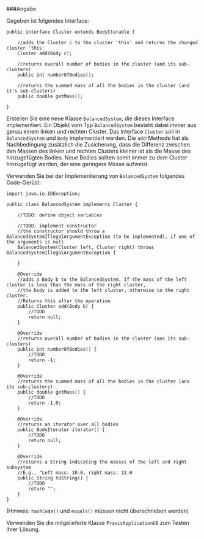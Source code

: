 ###Angabe

Gegeben ist folgendes Interface:

````
public interface Cluster extends BodyIterable {

    //adds the Cluster c to the cluster 'this' and returns the changed cluster 'this'
    Cluster add(Body c);

    //returns overall number of bodies in the cluster (and its sub-clusters)
    public int numberOfBodies();

    //returns the summed mass of all the bodies in the cluster (and it's sub-clusters)
    public double getMass();

}
````

Erstellen Sie eine neue Klasse `BalancedSystem`, die dieses Interface implementiert. Ein Objekt vom Typ `BalancedSystem` besteht dabei immer aus genau einem linken und rechten Cluster. Das Interface `Cluster` soll in `BalancedSystem` und `Body` implementiert werden. Die `add`-Methode hat als Nachbedingung zusätzlich die Zusicherung, dass die Differenz zwischen den Massen des linken und rechten Clusters kleiner ist als die Masse des hinzugefügten Bodies. Neue Bodies sollten somit immer zu dem Cluster hinzugefügt werden, der eine geringere Masse aufweist. 

Verwenden Sie bei der Implementierung von `BalancedSystem` folgendes Code-Gerüst: 

````
import java.io.IOException;

public class BalancedSystem implements Cluster {

    //TODO: define object variables

    //TODO: implement constructor
    //the constructor should throw a BalancedSystemIllegalArgumentException (to be implemented), if one of the arguments is null
    BalancedSystem(Cluster left, Cluster right) throws BalancedSystemIllegalArgumentException {

    }

    @Override
    //adds a Body b to the BalancedSystem. If the mass of the left cluster is less than the mass of the right cluster,
    //the body is added to the left cluster, otherwise to the right cluster.
    //Returns this after the operation
    public Cluster add(Body b) {
        //TODO
        return null;
    }

    @Override
    //returns overall number of bodies in the cluster (ans its sub-clusters)
    public int numberOfBodies() {
        //TODO
        return -1;
    }

    @Override
    //returns the summed mass of all the bodies in the cluster (ans its sub-clusters)
    public double getMass() {
        //TODO
        return -1.0;
    }

    @Override
    //returns an iterator over all bodies
    public BodyIterator iterator() {
        //TODO
        return null;
    }

    @Override
    //returns a String indicating the masses of the left and right subsystem
    //E.g., "Left mass: 10.0, right mass: 12.0
    public String toString() {
        //TODO
        return "";
    }
}

````

(Hinweis: `hashCode()` und `equals()` müssen nicht überschrieben werden)

Verwenden Sie die mitgelieferte Klasse `PraxisApplicationU8` zum Testen Ihrer Lösung.



